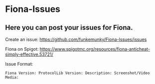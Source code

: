 # Fiona-Issues
## Here you can post your issues for Fiona.

Create an issue: https://github.com/funkemunky/Fiona-Issues/issues

Fiona on Spigot: https://www.spigotmc.org/resources/fiona-anticheat-simply-effective.53721/

Issue Format:

`Fiona Version:
 ProtocolLib Version:
 Description:
 Screenshot/Video Media:
 `
